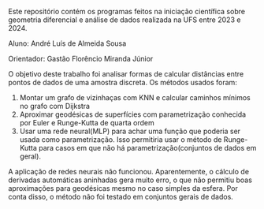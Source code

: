 Este repositório contém os programas feitos na iniciação científica sobre geometria diferencial e análise de dados realizada na UFS entre 2023 e 2024.

Aluno: André Luís de Almeida Sousa

Orientador: Gastão Florêncio Miranda Júnior

O objetivo deste trabalho foi analisar formas de calcular distâncias entre pontos de dados de uma amostra discreta. Os métodos usados foram:

   1. Montar um grafo de vizinhaças com KNN e calcular caminhos mínimos no grafo com Dijkstra
   2. Aproximar geodésicas de superfícies com parametrização conhecida por Euler e Runge-Kutta de quarta ordem
   3. Usar uma rede neural(MLP) para achar uma função que poderia ser usada como parametrização. Isso permitiria usar o método de Runge-Kutta para casos em que não há parametrização(conjuntos de dados em geral).

A aplicação de redes neurais não funcionou. Aparentemente, o cálculo de derivadas automáticas aninhadas gera muito erro, o que não permitiu boas aproximações para geodésicas mesmo no caso simples da esfera. Por conta disso, o método não foi testado em conjuntos gerais de dados.
